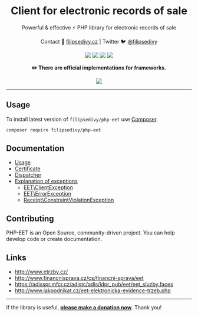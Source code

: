 <h1 align=center>Client for electronic records of sale</h1>

<p align=center>
Powerful & effective ⚡️ PHP library for electronic records of sale
</p>

<p align=center>
Contact 🚀 <a href="https://filipsedivy.cz">filipsedivy.cz</a> | Twitter 🐦 <a href="https://twitter.com/filipsedivy">@filipsedivy</a>
</p>

<p align="center">
  <a href="https://travis-ci.org/filipsedivy/PHP-EET"><img src="https://img.shields.io/travis/filipsedivy/PHP-EET.svg?style=flat-square"></a>
  <a href="https://coveralls.io/r/filipsedivy/PHP-EET"><img src="https://img.shields.io/coveralls/filipsedivy/PHP-EET.svg?style=flat-square"></a>
  <a href="https://packagist.org/packages/filipsedivy/php-eet"><img src="https://poser.pugx.org/filipsedivy/php-eet/d/monthly?format=flat-square"></a>
  <a href="https://github.com/filipsedivy/PHP-EET/releases"><img src="https://poser.pugx.org/filipsedivy/PHP-EET/v/stable?format=flat-square"></a>
</p>

<p align="center">
<b>✏️ There are official implementations for frameworks.</b>
</p>

<p align="center">
    <a href="https://github.com/contributte/eet"><img src="https://img.shields.io/static/v1?label=Nette%20Framework&message=contributte%2Feet&color=16a085&style=flat-square&cacheSeconds=3600"></a>
</p>

-----

## Usage

To install latest version of `filipsedivy/php-eet` use [Composer](https://getcomposer.com).

```bash
composer require filipsedivy/php-eet
```

## Documentation

- [Usage](.docs/README.md#usage)
- [Certificate](.docs/README.md#certificate)
- [Dispatcher](.docs/README.md#dispatcher)
- [Explanation of exceptions](.docs/README.md#exceptions)
    - [EET\ClientException](.docs/README.md#eetclientexception)
    - [EET\ErrorException](.docs/README.md#eeterrorexception)
    - [Receipt\ConstraintViolationException](.docs/README.md#receiptconstraintviolationexception)

## Contributing

PHP-EET is an Open Source, community-driven project. You can help develop code or create documentation.

## Links
- http://www.etrzby.cz/
- http://www.financnisprava.cz/cs/financni-sprava/eet
- https://adisspr.mfcr.cz/adistc/adis/idpr_pub/eet/eet_sluzby.faces
- http://www.jakpodnikat.cz/eet-elektronicka-evidence-trzeb.php

-----

If the library is useful, **[please make a donation now](https://filipsedivy.cz/donation?to=PHP-EET)**. Thank you!